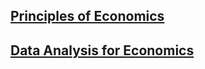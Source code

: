 ## [Principles of Economics](http://jiamingmao.github.io/principles-of-economics)

## [Data Analysis for Economics](http://jiamingmao.github.io/data-analysis)
